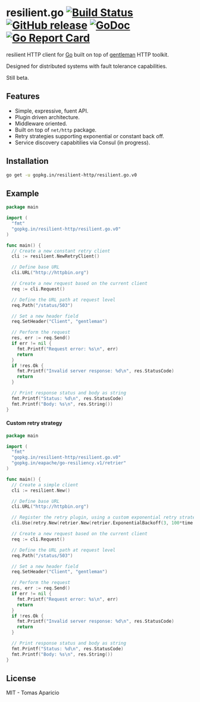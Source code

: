# resilient.go [![Build Status](https://travis-ci.org/resilient-http/resilient.go.png)](https://travis-ci.org/resilient-http/resilient.go) [![GitHub release](http://img.shields.io/github/tag/resilient-http/resilient.go.svg?style=flat-square)](https://github.com/resilient-http/resilient.go/releases) [![GoDoc](https://godoc.org/github.com/resilient-http/resilient.go?status.svg)](https://godoc.org/github.com/resilient-http/resilient.go) [![Go Report Card](https://goreportcard.com/badge/github.com/resilient-http/resilient.go)](https://goreportcard.com/report/github.com/resilient-http/resilient.go)

resilient HTTP client for [Go](http://golang.org) built on top of [gentleman](https://github.com/h2non/gentleman) HTTP toolkit.

Designed for distributed systems with fault tolerance capabilities. 

Still beta.

## Features

- Simple, expressive, fuent API.
- Plugin driven architecture.
- Middleware oriented.
- Built on top of `net/http` package.
- Retry strategies supporting exponential or constant back off.
- Service discovery capabitilies via Consul (in progress).

## Installation

```bash
go get -u gopkg.in/resilient-http/resilient.go.v0
```

## Example

```go
package main

import (
  "fmt"
  "gopkg.in/resilient-http/resilient.go.v0"
)

func main() {
  // Create a new constant retry client
  cli := resilient.NewRetryClient()

  // Define base URL
  cli.URL("http://httpbin.org")

  // Create a new request based on the current client
  req := cli.Request()

  // Define the URL path at request level
  req.Path("/status/503")

  // Set a new header field
  req.SetHeader("Client", "gentleman")

  // Perform the request
  res, err := req.Send()
  if err != nil {
    fmt.Printf("Request error: %s\n", err)
    return
  }
  if !res.Ok {
    fmt.Printf("Invalid server response: %d\n", res.StatusCode)
    return
  }

  // Print response status and body as string
  fmt.Printf("Status: %d\n", res.StatusCode)
  fmt.Printf("Body: %s\n", res.String())
}
```

#### Custom retry strategy

```go
package main

import (
  "fmt"
  "gopkg.in/resilient-http/resilient.go.v0"
  "gopkg.in/eapache/go-resiliency.v1/retrier"
)

func main() {
  // Create a simple client
  cli := resilient.New()

  // Define base URL
  cli.URL("http://httpbin.org")

  // Register the retry plugin, using a custom exponential retry strategy
  cli.Use(retry.New(retrier.New(retrier.ExponentialBackoff(3, 100*time.Millisecond), nil)))

  // Create a new request based on the current client
  req := cli.Request()

  // Define the URL path at request level
  req.Path("/status/503")

  // Set a new header field
  req.SetHeader("Client", "gentleman")

  // Perform the request
  res, err := req.Send()
  if err != nil {
    fmt.Printf("Request error: %s\n", err)
    return
  }
  if !res.Ok {
    fmt.Printf("Invalid server response: %d\n", res.StatusCode)
    return
  }

  // Print response status and body as string
  fmt.Printf("Status: %d\n", res.StatusCode)
  fmt.Printf("Body: %s\n", res.String())
}
```

## License 

MIT - Tomas Aparicio
